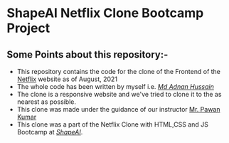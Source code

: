 # ShapeAI Netflix Clone Bootcamp Project

## __Some Points about this repository:-__
<ul>
<li>This repository contains the code for the clone of the Frontend of the <a href="https://www.netflix.com">Netflix</a> website as of August, 2021</li>
<li>The whole code has been written by myself i.e. <i><a href="https://www.linkedin.com/in/mdadnanhusaain">Md Adnan Hussain</a></i>
<li>The clone is a responsive website and we've tried to clone it to the as nearest as possible.</li>
<li>This clone was made under the guidance of our instructor <a href="https://www.linkedin.com/in/pavan-kumar-2000/">Mr. Pawan Kumar</a></li>
<li>This clone was a part of the Netflix Clone with HTML,CSS and JS Bootcamp at <i><a href="https://www.shapeai.tech">ShapeAI</a></i>.</li>
</ul>